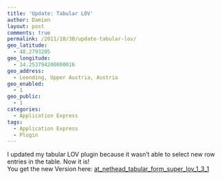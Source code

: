 ```yaml
---
title: 'Update: Tabular LOV'
author: Damien
layout: post
comments: true
permalink: /2011/10/30/update-tabular-lov/
geo_latitude:
  - 48.2793205
geo_longitude:
  - 14.253794200000016
geo_address:
  - Leonding, Upper Austria, Austria
geo_enabled:
  - 1
geo_public:
  - 1
categories:
  - Application Express
tags:
  - Application Express
  - Plugin
---
```

I updated my tabular LOV plugin because it wasn&#8217;t able to select new row entries in the table. Now it is!  
You get the new Version here: [at\_nethead\_tabular\_form\_super\_lov\_1\_3\_1][1]

 [1]: http://damien.antipa.at/wp-content/uploads/2011/10/at_nethead_tabular_form_super_lov_1_3_1.zip